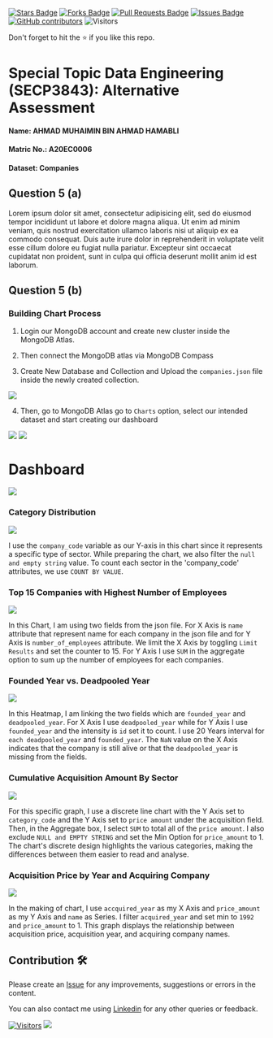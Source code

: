 <a href="https://github.com/drshahizan/SECP3843/stargazers"><img src="https://img.shields.io/github/stars/drshahizan/SECP3843" alt="Stars Badge"/></a>
<a href="https://github.com/drshahizan/SECP3843/network/members"><img src="https://img.shields.io/github/forks/drshahizan/SECP3843" alt="Forks Badge"/></a>
<a href="https://github.com/drshahizan/SECP3843/pulls"><img src="https://img.shields.io/github/issues-pr/drshahizan/SECP3843" alt="Pull Requests Badge"/></a>
<a href="https://github.com/drshahizan/SECP3843/issues"><img src="https://img.shields.io/github/issues/drshahizan/SECP3843" alt="Issues Badge"/></a>
<a href="https://github.com/drshahizan/SECP3843/graphs/contributors"><img alt="GitHub contributors" src="https://img.shields.io/github/contributors/drshahizan/SECP3843?color=2b9348"></a>
![Visitors](https://api.visitorbadge.io/api/visitors?path=https%3A%2F%2Fgithub.com%2Fdrshahizan%2FSECP3843&labelColor=%23d9e3f0&countColor=%23697689&style=flat)

Don't forget to hit the :star: if you like this repo.

# Special Topic Data Engineering (SECP3843): Alternative Assessment

#### Name: AHMAD MUHAIMIN BIN AHMAD HAMABLI

#### Matric No.: A20EC0006

#### Dataset: Companies

## Question 5 (a)

Lorem ipsum dolor sit amet, consectetur adipisicing elit, sed do eiusmod tempor incididunt ut labore et dolore magna aliqua. Ut enim ad minim veniam, quis nostrud exercitation ullamco laboris nisi ut aliquip ex ea commodo consequat. Duis aute irure dolor in reprehenderit in voluptate velit esse cillum dolore eu fugiat nulla pariatur. Excepteur sint occaecat cupidatat non proident, sunt in culpa qui officia deserunt mollit anim id est laborum.

## Question 5 (b)

### Building Chart Process

1. Login our MongoDB account and create new cluster inside the MongoDB Atlas.

2. Then connect the MongoDB atlas via MongoDB Compass

3. Create New Database and Collection and Upload the `companies.json` file inside the newly created collection.

<img src="../materials/Q5b_1.png">

4. Then, go to MongoDB Atlas go to `Charts` option, select our intended dataset and start creating our dashboard

<img src="../materials/Q5b_2.png">
<img src="../materials/Q5b_3.png">

# Dashboard

<img src="../materials/Q5b_7.png">
 
### Category Distribution

<img src="../materials/Q5b_4.png">

I use the `company_code` variable as our Y-axis in this chart since it represents a specific type of sector. While preparing the chart, we also filter the `null and empty string` value. To count each sector in the 'company_code' attributes, we use `COUNT BY VALUE`.

### Top 15 Companies with Highest Number of Employees

<img src="../materials/Q5b_5.png">

In this Chart, I am using two fields from the json file. For X Axis is `name` attribute that represent name for each company in the json file and for Y Axis is `number_of_employees` attribute. We limit the X Axis by toggling `Limit Results` and set the counter to 15. For Y Axis I use `SUM` in the aggregate option to sum up the number of employees for each companies.

### Founded Year vs. Deadpooled Year

<img src="../materials/Q5b_6.png">

In this Heatmap, I am linking the two fields which are `founded_year` and `deadpooled_year`. For X Axis I use `deadpooled_year` while for Y Axis I use `founded_year` and the intensity is `id` set it to count. I use 20 Years interval for `each deadpooled_year` and `founded_year`. The `NaN` value on the X Axis indicates that the company is still alive or that the `deadpooled_year` is missing from the fields.


### Cumulative Acquisition Amount By Sector

<img src="../materials/Q5b_9.png">

For this specific graph, I use a discrete line chart with the Y Axis set to `category_code` and the Y Axis set to `price amount` under the acquisition field. Then, in the Aggregate box, I select `SUM` to total all of the `price amount`. I also exclude `NULL and EMPTY STRING` and set the Min Option for `price_amount` to 1. The chart's discrete design highlights the various categories, making the differences between them easier to read and analyse.


### Acquisition Price by Year and Acquiring Company

<img src="../materials/Q5b_8.png">

In the making of chart, I use `accquired_year` as my X Axis and `price_amount` as my Y Axis and `name` as Series. I filter `acquired_year` and set min to `1992` and `price_amount` to 1. This graph displays the relationship between acquisition price, acquisition year, and acquiring company names.


## Contribution 🛠️

Please create an [Issue](https://github.com/drshahizan/special-topic-data-engineering/issues) for any improvements, suggestions or errors in the content.

You can also contact me using [Linkedin](https://www.linkedin.com/in/drshahizan/) for any other queries or feedback.

[![Visitors](https://api.visitorbadge.io/api/visitors?path=https%3A%2F%2Fgithub.com%2Fdrshahizan&labelColor=%23697689&countColor=%23555555&style=plastic)](https://visitorbadge.io/status?path=https%3A%2F%2Fgithub.com%2Fdrshahizan)
![](https://hit.yhype.me/github/profile?user_id=81284918)
